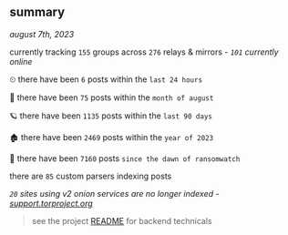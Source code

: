 
## summary
_august 7th, 2023_

currently tracking `155` groups across `276` relays & mirrors - _`101` currently online_

⏲ there have been `6` posts within the `last 24 hours`

🦈 there have been `75` posts within the `month of august`

🪐 there have been `1135` posts within the `last 90 days`

🏚 there have been `2469` posts within the `year of 2023`

🦕 there have been `7160` posts `since the dawn of ransomwatch`

there are `85` custom parsers indexing posts

_`20` sites using v2 onion services are no longer indexed - [support.torproject.org](https://support.torproject.org/onionservices/v2-deprecation/)_

> see the project [README](https://github.com/joshhighet/ransomwatch#ransomwatch--) for backend technicals
